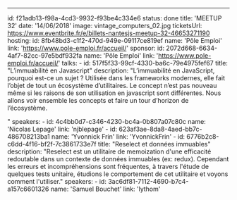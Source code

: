 ---

id: f21adb13-f98a-4cd3-9932-f93be4c334e6
status: done
title: 'MEETUP 32'
date: '14/06/2018'
image: vintage_computers_02.jpg
ticketsUrl: https://www.eventbrite.fr/e/billets-nantesjs-meetup-32-46653271190
hosting:
id: 8fb48bd3-c1f2-470d-949e-09117ce819ef
name: 'Pôle Emploi'
link: 'https://www.pole-emploi.fr/accueil/'
sponsor:
id: 2072d668-6634-4af7-82cc-97e5bdf932fa
name: 'Pôle Emploi'
link: 'https://www.pole-emploi.fr/accueil/'
talks: -
id: 517f5f33-99cf-4330-ba6c-79e4975fef67
title: "L’immuabilité en Javascript"
description: "L’immuabilité en JavaScript, pourquoi est-ce un sujet ? Utilisée dans les frameworks modernes, elle fait l’objet de tout un écosystème d’utilitaires.
Le concept n’est pas nouveau même si les raisons de son utilisation en javascript sont différentes.
Nous allons voir ensemble les concepts et faire un tour d’horizon de l’écosystème.

"
speakers: -
id: 4c4bb0d7-c346-4230-bc4a-0b807a07c80c
name: 'Nicolas Lepage'
link: 'njblepage' -
id: 623af3ae-8da8-4aed-bb7c-486708213ba1
name: 'Yvonnick Frin'
link: 'YvonnickFrin' -
id: 6776b2c8-c6dd-4f16-bf2f-7c3861733e7f
title: "Reselect et données immuables"
description: "Reselect est un utilitaire de memoization d'une efficacité redoutable dans un contexte de données immuables (ex: redux). Cependant les erreurs et incompréhensions sont fréquentes, à travers l'étude de quelques tests unitaire, étudions le comportement de cet utilitaire et voyons comment l'utiliser."
speakers: -
id: 3ac6df81-7112-4690-b7c4-a157c6601326
name: 'Samuel Bouchet'
link: 'lythom'
